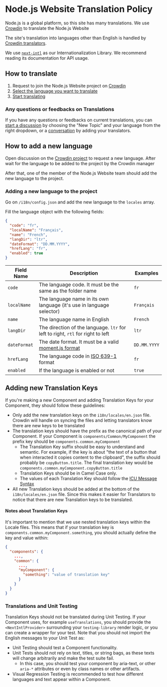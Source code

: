 # Node.js Website Translation Policy

Node.js is a global platform, so this site has many translations. We use [Crowdin](https://crowdin.com) to translate the Node.js Website

The site's translation into languages other than English is handled by [Crowdin translators](https://support.crowdin.com/translation-process-overview/).

We use [`next-intl`](https://next-intl-docs.vercel.app/) as our Internationalization Library. We recommend reading its documentation for API usage.

## How to translate

1. Request to join the Node.js Website project on [Crowdin](https://crowdin.com/project/nodejs-web)
2. [Select the language you want to translate](https://support.crowdin.com/joining-translation-project/#starting-translation)
3. [Start translating](https://support.crowdin.com/online-editor/)

### Any questions or feedbacks on Translations

If you have any questions or feedbacks on current translations, you can [start a discussion](https://crowdin.com/project/nodejs-web/discussions) by choosing the "New Topic" and your language from the right dropdown, or a [conversation](https://support.crowdin.com/conversations/) by adding your translators.

## How to add a new language

Open discussion on the [Crowdin project](https://crowdin.com/project/nodejs-web) to request a new language. After wait for the language to be added to the project by the Crowdin manager

After that, one of the member of the Node.js Website team should add the new language to the project.

### Adding a new language to the project

Go on `/i18n/config.json` and add the new language to the `locales` array.

Fill the language object with the following fields:

```json
{
  "code": "fr",
  "localName": "Français",
  "name": "French",
  "langDir": "ltr",
  "dateFormat": "DD.MM.YYYY",
  "hrefLang": "fr",
  "enabled": true
}
```

| Field Name   | Description                                                                                            | Examples     |
| ------------ | ------------------------------------------------------------------------------------------------------ | ------------ |
| `code`       | The language code. It must be the same as the folder name                                              | `fr`         |
| `localName`  | The language name in its own language (it's use in language selector)                                  | `Français`   |
| `name`       | The language name in English                                                                           | `French`     |
| `langDir`    | The direction of the language. `ltr` for left to right, `rtl` for right to left                        | `ltr`        |
| `dateFormat` | The date format. It must be a valid [moment.js format](https://momentjs.com/docs/#/displaying/format/) | `DD.MM.YYYY` |
| `hrefLang`   | The language code in [ISO 639-1](https://en.wikipedia.org/wiki/List_of_ISO_639-1_codes) format         | `fr`         |
| `enabled`    | If the language is enabled or not                                                                      | `true`       |

## Adding new Translation Keys

If you're making a new Component and adding Translation Keys for your Component, they should follow these guidelines:

- Only add the new translation keys on the `i18n/locales/en.json` file. Crowdin will handle on syncing the files and letting translators know there are new keys to be translated
- The translation keys should have the prefix as the canonical path of your Component. If your Component is `components/Common/MyComponent` the prefix key should be `components.common.myComponent`
  - The Translation Key suffix should be easy to understand and semantic. For example, if the key is about "the text of a button that when interacted it copies content to the clipboard", the suffix should probably be `copyButton.title`. The final translation key would be `components.common.myComponent.copyButton.title`
  - Translation Keys should be in Camel Case only.
  - The values of each Translation Key should follow the [ICU Message Syntax](https://next-intl-docs.vercel.app/docs/usage/messages#rendering-icu-messages)
- All new Translation keys should be added at the bottom of the `i18n/locales/en.json` file. Since this makes it easier for Translators to notice that there are new Translation keys to be translated.

#### Notes about Translation Keys

It's important to mention that we use nested translation keys within the Locale files. This means that if your translation key is `components.common.myComponent.something`, you should actually define the key and value within:

```json
{
  "components": {
    ...,
    "common": {
      ...,
      "myComponent": {
        "something": "value of translation key"
      }
    }
  }
}
```

### Translations and Unit Testing

Translation Keys should not be translated during Unit Testing. If your Component uses, for example `useTranslations`, you should provide the `<NextIntlProvider>` surrounding your `testing-library` render logic, or you can create a wrapper for your test. Note that you should not import the English messages to your Unit Test as:

- Unit Testing should test a Component functionality.
- Unit Tests should not rely on text, titles, or string bags, as these texts will change arbitrarily and make the test suite fail.
  - In this case, you should test your component by aria-text, or other `aria-*` attributes or even by class names or other artifacts.
- Visual Regression Testing is recommended to test how different languages and text appear within a Component.
